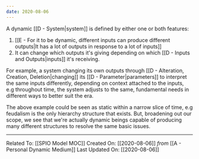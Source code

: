 ```yaml
---
date: 2020-08-06
---
```


A dynamic [[D - System|system]] is defined by either one or both features:

1. [[E - For it to be dynamic, different inputs can produce different outputs|It has a lot of outputs in response to a lot of inputs]]
2. It can change which outputs it's giving depending on which [[D - Inputs and Outputs|inputs]] it's receiving. 

For example, a system changing its own outputs through [[D - Alteration, Creation, Deletion|changing]] its [[D - Parameter|parameters]] to interpret the same inputs differently, depending on context attached to the inputs, e.g throughout time, the system adjusts to the same, fundamental needs in different ways to better suit the era.

The above example could be seen as static within a narrow slice of time, e.g feudalism is the only hierarchy structure that exists. But, broadening out our scope, we see that we're actually dynamic beings capable of producing many different structures to resolve the same basic issues.

---

Related To: [[SPIO Model MOC]]
Created On: [[2020-08-06]] *from* [[A - Personal Dynamic Medium]]
Last Updated On: [[2020-08-06]]